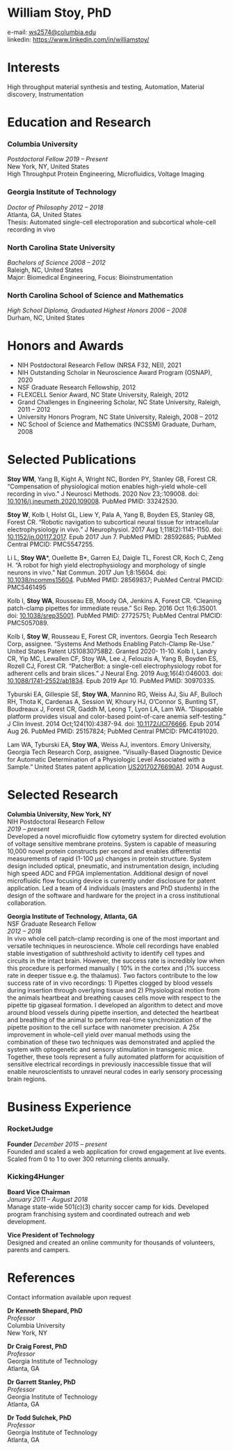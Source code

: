 # William Stoy, PhD
e-mail: ws2574@columbia.edu  
linkedin: https://www.linkedin.com/in/williamstoy/

# Interests
High throughput material synthesis and testing, Automation, Material discovery, Instrumentation

# Education and Research
### Columbia University
*Postdoctoral Fellow 2019 – Present*  
New York, NY, United States  
High Throughput Protein Engineering, Microfluidics, Voltage Imaging

### Georgia Institute of Technology
*Doctor of Philosophy 2012 – 2018*  
Atlanta, GA, United States  
Thesis: Automated single-cell electroporation and subcortical whole-cell recording in vivo

### North Carolina State University
*Bachelors of Science 2008 – 2012*  
Raleigh, NC, United States  
Major: Biomedical Engineering, Focus: Bioinstrumentation

### North Carolina School of Science and Mathematics
*High School Diploma, Graduated Highest Honors 2006 – 2008*  
Durham, NC, United States  


# Honors and Awards
- NIH Postdoctoral Research Fellow (NRSA F32, NEI), 2021
- NIH Outstanding Scholar in Neuroscience Award Program (OSNAP), 2020
- NSF Graduate Research Fellowship, 2012
- FLEXCELL Senior Award, NC State University, Raleigh, 2012
- Grand Challenges in Engineering Scholar, NC State University, Raleigh, 2011 – 2012
- University Honors Program, NC State University, Raleigh, 2008 – 2012
- NC School of Science and Mathematics (NCSSM) Graduate, Durham, 2008

# Selected Publications
**Stoy WM**, Yang B, Kight A, Wright NC, Borden PY, Stanley GB, Forest CR. “Compensation of physiological motion enables high-yield whole-cell recording in vivo.” J Neurosci Methods. 2020 Nov 23;:109008. doi: [10.1016/j.jneumeth.2020.109008](https://www.doi.org/10.1016/j.jneumeth.2020.109008). PubMed PMID: 33242530.

**Stoy W**, Kolb I, Holst GL, Liew Y, Pala A, Yang B, Boyden ES, Stanley GB, Forest CR. “Robotic navigation to subcortical neural tissue for intracellular electrophysiology in vivo.” J Neurophysiol. 2017 Aug 1;118(2):1141-1150. doi: [10.1152/jn.00117.2017](https://www.doi.org/10.1016/j.jneumeth.2020.109008). Epub 2017 Jun 7. PubMed PMID: 28592685; PubMed Central PMCID: PMC5547255.

Li L, **Stoy WA***, Ouellette B*, Garren EJ, Daigle TL, Forest CR, Koch C, Zeng H. “A robot for high yield electrophysiology and morphology of single neurons in vivo.” Nat Commun. 2017 Jun 1;8:15604. doi: [10.1038/ncomms15604](https://www.doi.org/10.1038/ncomms15604). PubMed PMID: 28569837; PubMed Central PMCID: PMC5461495

Kolb I, **Stoy WA**, Rousseau EB, Moody OA, Jenkins A, Forest CR. “Cleaning patch-clamp pipettes for immediate reuse.” Sci Rep. 2016 Oct 11;6:35001. doi: [10.1038/srep35001](https://www.doi.org/10.1038/srep35001). PubMed PMID: 27725751; PubMed Central PMCID: PMC5057089.

Kolb I, **Stoy W**, Rousseau E, Forest CR, inventors. Georgia Tech Research Corp, assignee. “Systems And Methods Enabling Patch-Clamp Re-Use.” United States Patent US10830758B2. Granted 2020- 11-10.
Kolb I, Landry CR, Yip MC, Lewallen CF, Stoy WA, Lee J, Felouzis A, Yang B, Boyden ES, Rozell CJ, Forest CR. “PatcherBot: a single-cell electrophysiology robot for adherent cells and brain slices.” J Neural Eng. 2019 Aug;16(4):046003. doi: [10.1088/1741-2552/ab1834](https://www.doi.org/10.1088/1741-2552/ab1834). Epub 2019 Apr 10. PubMed PMID: 30970335.

Tyburski EA, Gillespie SE, **Stoy WA**, Mannino RG, Weiss AJ, Siu AF, Bulloch RH, Thota K, Cardenas A, Session W, Khoury HJ, O’Connor S, Bunting ST, Boudreaux J, Forest CR, Gaddh M, Leong T, Lyon LA, Lam WA. “Disposable platform provides visual and color-based point-of-care anemia self-testing.” J Clin Invest. 2014 Oct;124(10):4387-94. doi: [10.1172/JCI76666](https://www.doi.org/10.1172/JCI76666). Epub 2014 Aug 26. PubMed PMID: 25157824; PubMed Central PMCID: PMC4191020.

Lam WA, Tyburski EA, **Stoy WA**, Weiss AJ, inventors. Emory University, Georgia Tech Research Corp, assignee. “Visually-Based Diagnostic Device for Automatic Determination of a Physiologic Level Associated with a Sample.” United States patent application [US20170276690A1](https://patents.google.com/patent/US20170276690A1/en?oq=US20170276690A1). 2014 August.

# Selected Research
**Columbia University, New York, NY**  
NIH Postdoctoral Research Fellow  
*2019 – present*  
Developed a novel microfluidic flow cytometry system for directed evolution of voltage sensitive membrane proteins. System is capable of measuring 10,000 novel protein constructs per second and enables differential measurements of rapid (1-100 μs) changes in protein structure. System design included optical, pneumatic, and instrumentation design, including high speed ADC and FPGA implementation. Additional design of novel microfluidic flow focusing device is currently under disclosure for patent application. Led a team of 4 individuals (masters and PhD students) in the design of the software and hardware for the project in a cross institutional collaboration.

**Georgia Institute of Technology, Atlanta, GA**  
NSF Graduate Research Fellow  
*2012 – 2018*  
In vivo whole cell patch-clamp recording is one of the most important and versatile techniques in neuroscience. Whole cell recordings have enabled stable investigation of subthreshold activity to identify cell types and circuits in the intact brain. However, the success rate is incredibly low when this procedure is performed manually ( 10% in the cortex and ¡1% success rate in deeper tissue e.g. the thalamus). Two factors contribute to the low success rate of in vivo recordings: 1) Pipettes clogged by blood vessels during insertion through overlying tissue and 2) Physiological motion from the animals heartbeat and breathing causes cells move with respect to the pipette tip gigaseal formation. I developed an algorithm to detect and move around blood vessels during pipette insertion, and detected the heartbeat and breathing of the animal to perform real-time synchronization of the pipette position to the cell surface with nanometer precision. A 25x improvement in whole-cell yield over manual methods using the combination of these two techniques was demonstrated and applied the system with optogenetic and sensory stimulation in transgenic mice. Together, these tools represent a fully automated platform for acquisition of sensitive electrical recordings in previously inaccessible tissue that will enable neuroscientists to unravel neural codes in early sensory processing brain regions.

# Business Experience
### RocketJudge
**Founder**
*December 2015 – present*  
Founded and scaled a web application for crowd engagement at live events. Scaled from 0 to 1 to over 300 returning clients annually.

### Kicking4Hunger
**Board Vice Chairman**  
*January 2011 – August 2018*  
Manage state-wide 501(c)(3) charity soccer camp for kids. Developed program franchising system and coordinated outreach and web development.

**Vice President of Technology**  
Designed and created an online community for thousands of volunteers, parents and campers.

# References
Contact information available upon request

**Dr Kenneth Shepard, PhD**  
*Professor*  
Columbia University  
New York, NY  


**Dr Craig Forest, PhD**  
*Professor*  
Georgia Institute of Technology  
Atlanta, GA  


**Dr Garrett Stanley, PhD**  
*Professor*  
Georgia Institute of Technology  
Atlanta, GA


**Dr Todd Sulchek, PhD**  
*Professor*  
Georgia Institute of Technology  
Atlanta, GA  
